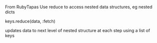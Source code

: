 From RubyTapas
Use reduce to access nested data structures, eg nested dicts

keys.reduce(data, :fetch)

updates data to next level of nested structure at each step using a list of keys
